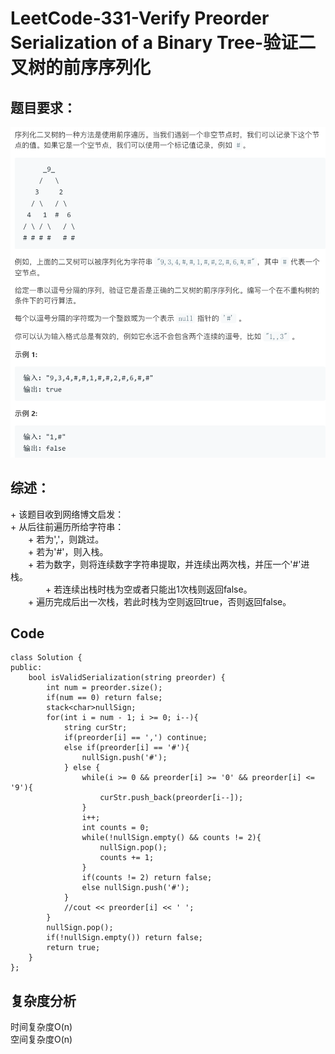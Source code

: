 # LeetCode-331-Verify Preorder Serialization of a Binary Tree-验证二叉树的前序序列化

## 题目要求：
![avatar](https://github.com/JakeChanFangZiyuan20/MyLeetCode/blob/master/img/331.png)





## 综述：  
\+ 该题目收到网络博文启发：  
\+ 从后往前遍历所给字符串：  
&emsp;&emsp;\+ 若为','，则跳过。  
&emsp;&emsp;\+ 若为'#'，则入栈。  
&emsp;&emsp;\+ 若为数字，则将连续数字字符串提取，并连续出两次栈，并压一个'#'进栈。  
&emsp;&emsp;&emsp;&emsp;\+  若连续出栈时栈为空或者只能出1次栈则返回false。  
&emsp;&emsp;\+ 遍历完成后出一次栈，若此时栈为空则返回true，否则返回false。  

## Code
```
class Solution {
public:
    bool isValidSerialization(string preorder) {
        int num = preorder.size();
        if(num == 0) return false;
        stack<char>nullSign;
        for(int i = num - 1; i >= 0; i--){
            string curStr;
            if(preorder[i] == ',') continue;
            else if(preorder[i] == '#'){
                nullSign.push('#');
            } else {
                while(i >= 0 && preorder[i] >= '0' && preorder[i] <= '9'){
                    curStr.push_back(preorder[i--]);
                }
                i++;
                int counts = 0;
                while(!nullSign.empty() && counts != 2){
                    nullSign.pop();
                    counts += 1;
                }
                if(counts != 2) return false;
                else nullSign.push('#');
            }
            //cout << preorder[i] << ' ';
        }
        nullSign.pop();
        if(!nullSign.empty()) return false;
        return true;
    }
};
```

## 复杂度分析
时间复杂度O(n)  
空间复杂度O(n)
